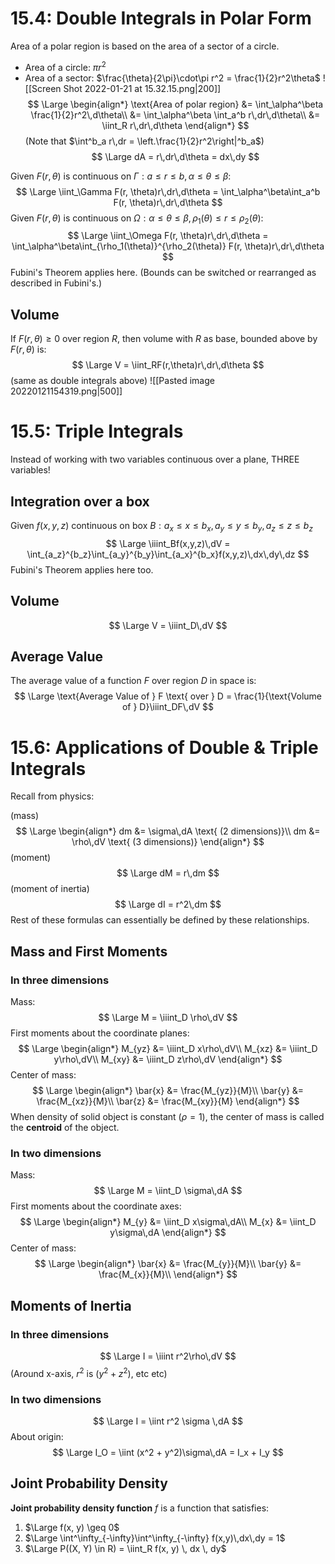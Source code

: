 # 15.4: Double Integrals in Polar Form
Area of a polar region is based on the area of a sector of a circle.
- Area of a circle: $\pi r^2$
- Area of a sector: $\frac{\theta}{2\pi}\cdot\pi r^2 = \frac{1}{2}r^2\theta$
![[Screen Shot 2022-01-21 at 15.32.15.png|200]]
$$
\Large
\begin{align*}
\text{Area of polar region} &= \int_\alpha^\beta \frac{1}{2}r^2\,d\theta\\
&= \int_\alpha^\beta \int_a^b r\,dr\,d\theta\\
&= \iint_R r\,dr\,d\theta
\end{align*}
$$
(Note that $\int^b_a r\,dr = \left.\frac{1}{2}r^2\right|^b_a$)
$$
\Large
dA = r\,dr\,d\theta = dx\,dy
$$

Given $F(r, \theta)$ is continuous on $\Gamma: a \leq r \leq b, \alpha \leq \theta \leq \beta$:
$$
\Large
\iint_\Gamma F(r, \theta)r\,dr\,d\theta = \int_\alpha^\beta\int_a^b F(r, \theta)r\,dr\,d\theta
$$
Given $F(r, \theta)$ is continuous on $\Omega: \alpha \leq \theta \leq \beta, \rho_1(\theta) \leq r \leq \rho_2(\theta)$:
$$
\Large
\iint_\Omega F(r, \theta)r\,dr\,d\theta = \int_\alpha^\beta\int_{\rho_1(\theta)}^{\rho_2(\theta)} F(r, \theta)r\,dr\,d\theta
$$
Fubini's Theorem applies here. (Bounds can be switched or rearranged as described in Fubini's.)

## Volume

If $F(r, \theta) \geq 0$ over region $R$, then volume with $R$ as base, bounded above by $F(r, \theta)$ is:
$$
\Large
V = \iint_RF(r,\theta)r\,dr\,d\theta
$$
(same as double integrals above)
![[Pasted image 20220121154319.png|500]]

# 15.5: Triple Integrals
Instead of working with two variables continuous over a plane, THREE variables!

## Integration over a box
Given $f(x, y, z)$ continuous on box $B: a_x \leq x \leq b_x, a_y \leq y \leq b_y, a_z \leq z \leq b_z$
$$
\Large
\iiint_Bf(x,y,z)\,dV = \int_{a_z}^{b_z}\int_{a_y}^{b_y}\int_{a_x}^{b_x}f(x,y,z)\,dx\,dy\,dz
$$
Fubini's Theorem applies here too.

## Volume
$$
\Large
V = \iiint_D\,dV
$$
## Average Value
The average value of a function $F$ over region $D$ in space is:
$$
\Large
\text{Average Value of } F \text{ over } D = \frac{1}{\text{Volume of } D}\iiint_DF\,dV
$$
# 15.6: Applications of Double & Triple Integrals
Recall from physics:

(mass)
$$
\Large
\begin{align*}
dm &= \sigma\,dA \text{ (2 dimensions)}\\
dm &= \rho\,dV \text{ (3 dimensions)}
\end{align*}
$$
(moment)
$$
\Large
dM = r\,dm
$$
(moment of inertia)
$$
\Large
dI = r^2\,dm
$$
Rest of these formulas can essentially be defined by these relationships.

## Mass and First Moments
### In three dimensions
Mass:
$$
\Large
M = \iiint_D \rho\,dV
$$
First moments about the coordinate planes:
$$
\Large
\begin{align*}
M_{yz} &= \iiint_D x\rho\,dV\\
M_{xz} &= \iiint_D y\rho\,dV\\
M_{xy} &= \iiint_D z\rho\,dV
\end{align*}
$$
Center of mass:
$$
\Large
\begin{align*}
\bar{x} &= \frac{M_{yz}}{M}\\
\bar{y} &= \frac{M_{xz}}{M}\\
\bar{z} &= \frac{M_{xy}}{M}
\end{align*}
$$
When density of solid object is constant ($\rho = 1$), the center of mass is called the **centroid** of the object.
### In two dimensions
Mass:
$$
\Large
M = \iint_D \sigma\,dA
$$
First moments about the coordinate axes:
$$
\Large
\begin{align*}
M_{y} &= \iint_D x\sigma\,dA\\
M_{x} &= \iint_D y\sigma\,dA
\end{align*}
$$
Center of mass:
$$
\Large
\begin{align*}
\bar{x} &= \frac{M_{y}}{M}\\
\bar{y} &= \frac{M_{x}}{M}\\
\end{align*}
$$

## Moments of Inertia
### In three dimensions
$$
\Large
I = \iiint r^2\rho\,dV
$$
(Around x-axis, $r^2$ is $(y^2 + z^2)$, etc etc)

### In two dimensions
$$
\Large
I = \iint r^2 \sigma \,dA
$$
About origin:
$$
\Large
I_O = \iint (x^2 + y^2)\sigma\,dA = I_x + I_y
$$
## Joint Probability Density
**Joint probability density function** $f$ is a function that satisfies:
1. $\Large f(x, y) \geq 0$
2. $\Large \int^\infty_{-\infty}\int^\infty_{-\infty} f(x,y)\,dx\,dy = 1$
3. $\Large P((X, Y) \in R) = \iint_R f(x, y) \, dx \, dy$

